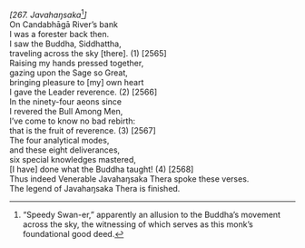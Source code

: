 *\[267. Javahaŋsaka*[^1]*\]*  
On Candabhāgā River’s bank  
I was a forester back then.  
I saw the Buddha, Siddhattha,  
traveling across the sky \[there\]. (1) \[2565\]  
Raising my hands pressed together,  
gazing upon the Sage so Great,  
bringing pleasure to \[my\] own heart  
I gave the Leader reverence. (2) \[2566\]  
In the ninety-four aeons since  
I revered the Bull Among Men,  
I’ve come to know no bad rebirth:  
that is the fruit of reverence. (3) \[2567\]  
The four analytical modes,  
and these eight deliverances,  
six special knowledges mastered,  
\[I have\] done what the Buddha taught! (4) \[2568\]  
Thus indeed Venerable Javahaŋsaka Thera spoke these verses.  
The legend of Javahaŋsaka Thera is finished.  
[^1]: “Speedy Swan-er,” apparently an allusion to the Buddha’s movement
    across the sky, the witnessing of which serves as this monk’s
    foundational good deed.
